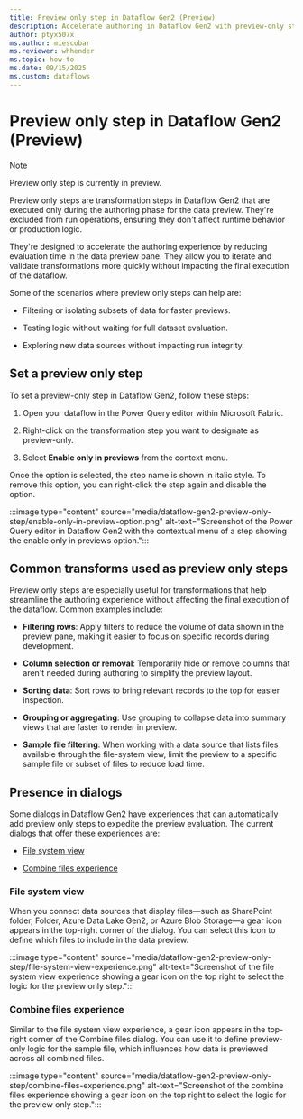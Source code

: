 ```yaml
---
title: Preview only step in Dataflow Gen2 (Preview)
description: Accelerate authoring in Dataflow Gen2 with preview-only steps—apply transformations during design time without affecting runtime execution.
author: ptyx507x
ms.author: miescobar
ms.reviewer: whhender
ms.topic: how-to
ms.date: 09/15/2025
ms.custom: dataflows
---
```


# Preview only step in Dataflow Gen2 (Preview)

> [!NOTE]
> Preview only step is currently in preview.

Preview only steps are transformation steps in Dataflow Gen2 that are executed only during the authoring phase for the data preview. They're excluded from run operations, ensuring they don't affect runtime behavior or production logic.

They're designed to accelerate the authoring experience by reducing evaluation time in the data preview pane. They allow you to iterate and validate transformations more quickly without impacting the final execution of the dataflow.

Some of the scenarios where preview only steps can help are:

- Filtering or isolating subsets of data for faster previews.

- Testing logic without waiting for full dataset evaluation.

- Exploring new data sources without impacting run integrity.

## Set a preview only step

To set a preview-only step in Dataflow Gen2, follow these steps:

1. Open your dataflow in the Power Query editor within Microsoft Fabric.

1. Right-click on the transformation step you want to designate as preview-only.

1. Select **Enable only in previews** from the context menu.

Once the option is selected, the step name is shown in italic style. To remove this option, you can right-click the step again and disable the option.

:::image type="content" source="media/dataflow-gen2-preview-only-step/enable-only-in-preview-option.png" alt-text="Screenshot of the Power Query editor in Dataflow Gen2 with the contextual menu of a step showing the enable only in previews option.":::

## Common transforms used as preview only steps

Preview only steps are especially useful for transformations that help streamline the authoring experience without affecting the final execution of the dataflow. Common examples include:

- **Filtering rows**: Apply filters to reduce the volume of data shown in the preview pane, making it easier to focus on specific records during development.

- **Column selection or removal**: Temporarily hide or remove columns that aren't needed during authoring to simplify the preview layout.

- **Sorting data**: Sort rows to bring relevant records to the top for easier inspection.

- **Grouping or aggregating**: Use grouping to collapse data into summary views that are faster to render in preview.

- **Sample file filtering**: When working with a data source that lists files available through the file-system view, limit the preview to a specific sample file or subset of files to reduce load time.

## Presence in dialogs

Some dialogs in Dataflow Gen2 have experiences that can automatically add preview only steps to expedite the preview evaluation. The current dialogs that offer these experiences are:

- [File system view](#file-system-view)

- [Combine files experience](#combine-files-experience)

### File system view

When you connect data sources that display files—such as SharePoint folder, Folder, Azure Data Lake Gen2, or Azure Blob Storage—a gear icon appears in the top-right corner of the dialog. You can select this icon to define which files to include in the data preview.

:::image type="content" source="media/dataflow-gen2-preview-only-step/file-system-view-experience.png" alt-text="Screenshot of the file system view experience showing a gear icon on the top right to select the logic for the preview only step.":::

### Combine files experience

Similar to the file system view experience, a gear icon appears in the top-right corner of the Combine files dialog. You can use it to define preview-only logic for the sample file, which influences how data is previewed across all combined files.

:::image type="content" source="media/dataflow-gen2-preview-only-step/combine-files-experience.png" alt-text="Screenshot of the combine files experience showing a gear icon on the top right to select the logic for the preview only step.":::
